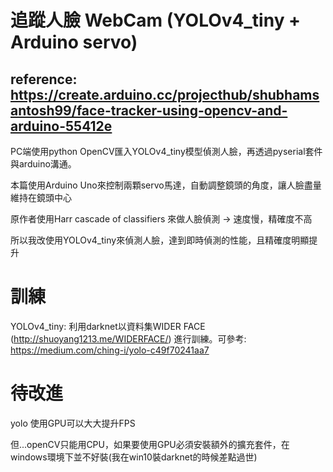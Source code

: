 # 追蹤人臉 WebCam (YOLOv4_tiny + Arduino servo)

## reference: https://create.arduino.cc/projecthub/shubhamsantosh99/face-tracker-using-opencv-and-arduino-55412e

PC端使用python OpenCV匯入YOLOv4_tiny模型偵測人臉，再透過pyserial套件與arduino溝通。

本篇使用Arduino Uno來控制兩顆servo馬達，自動調整鏡頭的角度，讓人臉盡量維持在鏡頭中心

原作者使用Harr cascade of classifiers 來做人臉偵測 -> 速度慢，精確度不高

所以我改使用YOLOv4_tiny來偵測人臉，達到即時偵測的性能，且精確度明顯提升

# 訓練

YOLOv4_tiny: 利用darknet以資料集WIDER FACE (http://shuoyang1213.me/WIDERFACE/) 進行訓練。可參考: https://medium.com/ching-i/yolo-c49f70241aa7



# 待改進

yolo 使用GPU可以大大提升FPS

但...openCV只能用CPU，如果要使用GPU必須安裝額外的擴充套件，在windows環境下並不好裝(我在win10裝darknet的時候差點過世)